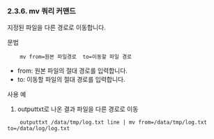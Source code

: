 ### 2.3.6. mv 쿼리 커맨드

지정된 파일을 다른 경로로 이동합니다.

문법

~~~~
	mv from=원본 파일경로  to=이동할 파일 경로
~~~~

 * from: 원본 파일의 절대 경로를 입력합니다.
 * to: 이동할 파일의 절대 경로를 입력합니다.

사용 예

1) outputtxt로 나온 결과 파일을 다른 경로로 이동

~~~
	outputtxt /data/tmp/log.txt line | mv from=/data/tmp/log.txt to=/data/log/log.txt
~~~

